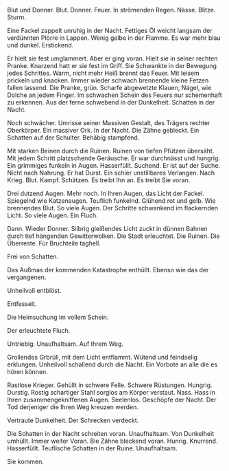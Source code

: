 Blut und Donner.
Blut.
Donner.
Feuer.
In strömenden Regen.
Nässe.
Blitze.
Sturm.

Eine Fackel zappelt unruhig in der Nacht.
Fettiges Öl weicht langsam der verdünnten Plörre in Lappen.
Wenig gelbe in der Flamme. Es war mehr blau und dunkel. Erstickend.

Er hielt sie fest umglammert. Aber er ging voran. Hielt sie in seiner rechten Pranke.
Knarzend hatt er sie fest im Griff. Sie Schwankte in der Bewegung jedes Schrittes.
Warm, nicht mehr Heiß brennt das Feuer. Mit leisem prickeln und knacken.
Immer wieder schwach brennende kleine Fetzen fallen lassend.
Die Pranke, grün. Scharfe abgewetzte Klauen, Nägel, wie Dolche an jedem Finger.
Im schwachen Schein des Feuers nur schemenhaft zu erkennen. Aus der ferne schwebend in der Dunkelheit.
Schatten in der Nacht.

Noch schwächer. Umrisse seiner Massiven Gestalt, des Trägers rechter Oberkörper.
Ein massiver Ork. In der Nacht. Die Zähne gebleckt. Ein Schatten auf der Schulter.
Behäbig stampfend.

Mit starken Beinen durch die Ruinen. Ruinen von tiefen Pfützen übersäht. Mit jedem Schritt platzschende Geräusche.
Er war durchnässt und hungrig. Ein grimmiges funkeln in Augen. Hasserfüllt.
Suchend. Er ist auf der Suche. Nicht nach Nahrung. Er hat Durst. Ein schier unstillbares Verlangen.
Nach Krieg. Blut. Kampf. Schätzen. Es treibt Ihn an. Es treibt Sie voran.

Drei dutzend Augen. Mehr noch. In Ihren Augen, das Licht der Fackel. Spiegelnd wie Katzenaugen.
Teuflich funkelnd. Glühend rot und gelb. Wie brennendes Blut.
So viele Augen. Der Schritte schwankend im flackernden Licht. So viele Augen. Ein Fluch.

Dann.
Wieder Donner.
Silbrig gleißendes Licht zuckt in dünnen Bahnen durch tief hängenden Gewitterwolken.
Die Stadt erleuchtet. Die Ruinen. Die Überreste.
Für Bruchteile taghell.

Frei von Schatten.

Das Außmas der kommenden Katastrophe enthüllt.
Ebenso wie das der vergangenen.

Unheilvoll entblöst.

Entfesselt.

Die Heimsuchung im vollem Schein.

Der erleuchtete Fluch.

Untriebig. Unaufhaltsam. Auf Ihrem Weg.

Grollendes Grbrüll, mit dem Licht entflammt. Wütend und feindselig erklungen.
Unheilvoll schallend durch die Nacht. Ein Vorbote an alle die es hören können.

Rastlose Krieger. Gehüllt in schwere Felle. Schwere Rüstungen. Hungrig. Durstig.
Rostig schartiger Stahl sorglos am Körper verstaut. Nass. Hass in Ihren zusammengekniffenen Augen.
Seelenlos. Geschöpfe der Nacht. Der Tod derjeniger die Ihren Weg kreuzen werden.

Vertraute Dunkelheit.
Der Schrecken verdeckt.

Die Schatten in der Nacht schreiten voran. Unaufhaltsam.
Von Dunkelheit umhüllt. Immer weiter Voran. Bie Zähne bleckend voran.
Hunrig. Knurrend. Hasserfüllt.
Teuflische Schatten in der Ruine. Unaufhaltsam.

Sie kommen.
